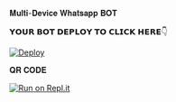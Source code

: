 𝐌𝐮𝐥𝐭𝐢-𝐃𝐞𝐯𝐢𝐜𝐞 𝐖𝐡𝐚𝐭𝐬𝐚𝐩𝐩 𝐁𝐎𝐓

𝗬𝗢𝗨𝗥 𝗕𝗢𝗧 𝗗𝗘𝗣𝗟𝗢𝗬 𝗧𝗢 𝗖𝗟𝗜𝗖𝗞 𝗛𝗘𝗥𝗘👇

[![Deploy](https://www.herokucdn.com/deploy/button.svg)](https://heroku.com/deploy?template=https://github.com/malindunimsara/Red-Dragon)

𝐐𝐑 𝐂𝐎𝐃𝐄

[![Run on Repl.it](https://repl.it/badge/github/quiec/whatsasena)](https://replit.com/@nexusNw/M-D-SCANNER-V2?v=1?outputonly=1&lite=1#index.js)
